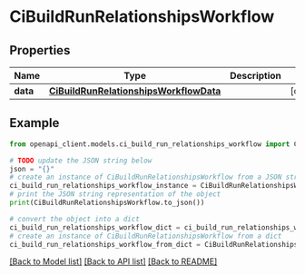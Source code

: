 # CiBuildRunRelationshipsWorkflow


## Properties

Name | Type | Description | Notes
------------ | ------------- | ------------- | -------------
**data** | [**CiBuildRunRelationshipsWorkflowData**](CiBuildRunRelationshipsWorkflowData.md) |  | [optional] 

## Example

```python
from openapi_client.models.ci_build_run_relationships_workflow import CiBuildRunRelationshipsWorkflow

# TODO update the JSON string below
json = "{}"
# create an instance of CiBuildRunRelationshipsWorkflow from a JSON string
ci_build_run_relationships_workflow_instance = CiBuildRunRelationshipsWorkflow.from_json(json)
# print the JSON string representation of the object
print(CiBuildRunRelationshipsWorkflow.to_json())

# convert the object into a dict
ci_build_run_relationships_workflow_dict = ci_build_run_relationships_workflow_instance.to_dict()
# create an instance of CiBuildRunRelationshipsWorkflow from a dict
ci_build_run_relationships_workflow_from_dict = CiBuildRunRelationshipsWorkflow.from_dict(ci_build_run_relationships_workflow_dict)
```
[[Back to Model list]](../README.md#documentation-for-models) [[Back to API list]](../README.md#documentation-for-api-endpoints) [[Back to README]](../README.md)


